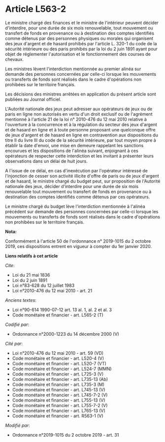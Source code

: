 # Article L563-2

Le ministre chargé des finances et le ministre de l'intérieur peuvent décider d'interdire, pour une durée de six mois
renouvelable, tout mouvement ou transfert de fonds en provenance ou à destination des comptes identifiés comme détenus par
des personnes physiques ou morales qui organisent des jeux d'argent et de hasard prohibés par l'article L. 320-1 du code de
la sécurité intérieure ou des paris prohibés par la loi du 2 juin 1891 ayant pour objet de réglementer l'autorisation et le
fonctionnement des courses de chevaux.

Les ministres lèvent l'interdiction mentionnée au premier alinéa sur demande des personnes concernées par celle-ci lorsque
les mouvements ou transferts de fonds sont réalisés dans le cadre d'opérations non prohibées sur le territoire français.

Les décisions des ministres arrêtées en application du présent article sont publiées au Journal officiel.

L'Autorité nationale des jeux peut adresser aux opérateurs de jeux ou de paris en ligne non autorisés en vertu d'un droit
exclusif ou de l'agrément mentionné à l'article 21 de la loi n° 2010-476 du 12 mai 2010 relative à l'ouverture à la
concurrence et à la régulation du secteur des jeux d'argent et de hasard en ligne et à toute personne proposant une
quelconque offre de jeux d'argent et de hasard en ligne en contravention aux dispositions du titre II du livre III du code de
la sécurité intérieure, par tout moyen propre à établir la date d'envoi, une mise en demeure rappelant les sanctions
encourues et les dispositions de l'alinéa suivant, enjoignant à ces opérateurs de respecter cette interdiction et les
invitant à présenter leurs observations dans un délai de huit jours.

A l'issue de ce délai, en cas d'inexécution par l'opérateur intéressé de l'injonction de cesser son activité illicite d'offre
de paris ou de jeux d'argent et de hasard, le ministre chargé du budget peut, sur proposition de l'Autorité nationale des
jeux, décider d'interdire pour une durée de six mois renouvelable tout mouvement ou transfert de fonds en provenance ou à
destination des comptes identifiés comme détenus par ces opérateurs.

Le ministre chargé du budget lève l'interdiction mentionnée à l'alinéa précédent sur demande des personnes concernées par
celle-ci lorsque les mouvements ou transferts de fonds sont réalisés dans le cadre d'opérations non prohibées sur le
territoire français.

**Nota:**

Conformément à l'article 50 de l'ordonnance n° 2019-1015 du 2 octobre 2019, ces dispositions entrent en vigueur à compter du
1er janvier 2020.

**Liens relatifs à cet article**

_Cite_:

  - Loi du 21 mai 1836
  - Loi du 2 juin 1891
  - Loi n°83-628 du 12 juillet 1983
  - Loi n°2010-476 du 12 mai 2010 - art. 21

_Anciens textes_:

  - Loi n°90-614 1990-07-12 art. 13 al. 1, al. 2 et al. 3
  - Code monétaire et financier - art. L565-2 (T)

_Codifié par_:

  - Ordonnance n°2000-1223 du 14 décembre 2000 (V)

_Cité par_:

  - Loi n°2010-476 du 12 mai 2010 - art. 59 (VD)
  - Code monétaire et financier - art. L520-4 (V)
  - Code monétaire et financier - art. L520-7 (VT)
  - Code monétaire et financier - art. L524-7 (MMN)
  - Code monétaire et financier - art. L725-3 (V)
  - Code monétaire et financier - art. L735-13 (Ab)
  - Code monétaire et financier - art. L735-3 (M)
  - Code monétaire et financier - art. L745-13 (V)
  - Code monétaire et financier - art. L745-7-2 (V)
  - Code monétaire et financier - art. L755-13 (V)
  - Code monétaire et financier - art. L755-7-2 (V)
  - Code monétaire et financier - art. L765-13 (V)
  - Code monétaire et financier - art. R563-1 (V)

_Modifié par_:

  - Ordonnance n°2019-1015 du 2 octobre 2019 - art. 31
